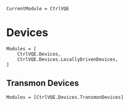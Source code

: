```@meta
CurrentModule = CtrlVQE
```

# Devices

```@autodocs
Modules = [
    CtrlVQE.Devices,
    CtrlVQE.Devices.LocallyDrivenDevices,
]
```

## Transmon Devices
```@autodocs
Modules = [CtrlVQE.Devices.TransmonDevices]
```
